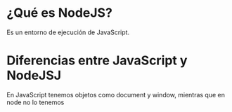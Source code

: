 # ¿Qué es NodeJS?
Es un entorno de ejecución de JavaScript.

# Diferencias entre JavaScript y NodeJSJ
En JavaScript tenemos objetos como document y window, mientras que en node no lo tenemos